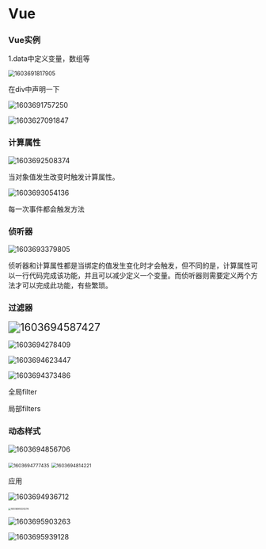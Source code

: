 # Vue

### Vue实例

1.data中定义变量，数组等

<img src="C:\Users\admin\AppData\Roaming\Typora\typora-user-images\1603691817905.png" alt="1603691817905" style="zoom: 80%;" />

在div中声明一下

![1603691757250](C:\Users\admin\AppData\Roaming\Typora\typora-user-images\1603691757250.png)



![1603627091847](C:\Users\admin\AppData\Roaming\Typora\typora-user-images\1603627091847.png)

### 计算属性

![1603692508374](C:\Users\admin\AppData\Roaming\Typora\typora-user-images\1603692508374.png)

当对象值发生改变时触发计算属性。

![1603693054136](C:\Users\admin\AppData\Roaming\Typora\typora-user-images\1603693054136.png)

每一次事件都会触发方法

### 侦听器

![1603693379805](C:\Users\admin\AppData\Roaming\Typora\typora-user-images\1603693379805.png)

 侦听器和计算属性都是当绑定的值发生变化时才会触发，但不同的是，计算属性可以一行代码完成该功能，并且可以减少定义一个变量。而侦听器则需要定义两个方法才可以完成此功能，有些繁琐。 

### 过滤器

<img src="C:\Users\admin\AppData\Roaming\Typora\typora-user-images\1603694587427.png" alt="1603694587427" style="zoom: 150%;" />

![1603694278409](C:\Users\admin\AppData\Roaming\Typora\typora-user-images\1603694278409.png)

![1603694623447](C:\Users\admin\AppData\Roaming\Typora\typora-user-images\1603694623447.png)

![1603694373486](C:\Users\admin\AppData\Roaming\Typora\typora-user-images\1603694373486.png)

全局filter

局部filters

### 动态样式

![1603694856706](C:\Users\admin\AppData\Roaming\Typora\typora-user-images\1603694856706.png)

<img src="C:\Users\admin\AppData\Roaming\Typora\typora-user-images\1603694777435.png" alt="1603694777435" style="zoom:67%;" />

<img src="C:\Users\admin\AppData\Roaming\Typora\typora-user-images\1603694814221.png" alt="1603694814221" style="zoom:67%;" />

应用

![1603694936712](C:\Users\admin\AppData\Roaming\Typora\typora-user-images\1603694936712.png)

<img src="C:\Users\admin\AppData\Roaming\Typora\typora-user-images\1603695020278.png" alt="1603695020278" style="zoom: 33%;" />

![1603695903263](C:\Users\admin\AppData\Roaming\Typora\typora-user-images\1603695903263.png)

![1603695939128](C:\Users\admin\AppData\Roaming\Typora\typora-user-images\1603695939128.png)

